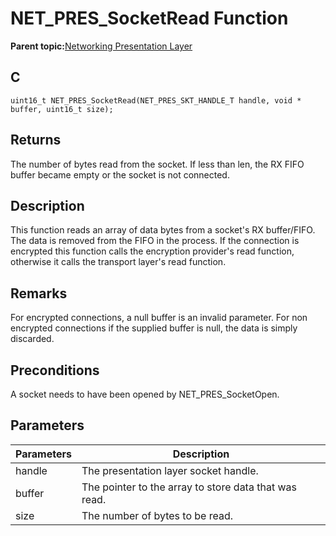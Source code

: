 # NET\_PRES\_SocketRead Function

**Parent topic:**[Networking Presentation Layer](GUID-75470E5B-2289-4F94-AE85-2BB7DF4C4F07.md)

## C

```
uint16_t NET_PRES_SocketRead(NET_PRES_SKT_HANDLE_T handle, void * buffer, uint16_t size); 
```

## Returns

The number of bytes read from the socket. If less than len, the RX FIFO buffer became empty or the socket is not connected.

## Description

This function reads an array of data bytes from a socket's RX buffer/FIFO. The data is removed from the FIFO in the process. If the connection is encrypted this function calls the encryption provider's read function, otherwise it calls the transport layer's read function.

## Remarks

For encrypted connections, a null buffer is an invalid parameter. For non encrypted connections if the supplied buffer is null, the data is simply discarded.

## Preconditions

A socket needs to have been opened by NET\_PRES\_SocketOpen.

## Parameters

|Parameters|Description|
|----------|-----------|
|handle|The presentation layer socket handle.|
|buffer|The pointer to the array to store data that was read.|
|size|The number of bytes to be read.|

